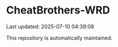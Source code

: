 # CheatBrothers-WRD

Last updated: 2025-07-10 04:39:08

This repository is automatically maintained.
